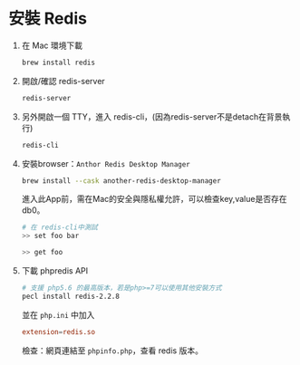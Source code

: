 # 安裝 Redis
1. 在 Mac 環境下載

    ```sh
    brew install redis
    ```

2. 開啟/確認 redis-server

    ```sh
    redis-server
    ```

3. 另外開啟一個 TTY，進入 redis-cli，(因為redis-server不是detach在背景執行)

    ```sh
    redis-cli
    ```
4. 安裝browser：`Anthor Redis Desktop Manager`
    
    ```sh
    brew install --cask another-redis-desktop-manager
    ```

    進入此App前，需在Mac的安全與隱私權允許，可以檢查key,value是否存在db0。

    ```sh
    # 在 redis-cli中測試
    >> set foo bar

    >> get foo
    ```

5. 下載 phpredis API

    ```sh
    # 支援 php5.6 的最高版本，若是php>=7可以使用其他安裝方式
    pecl install redis-2.2.8
    ```
    並在 `php.ini` 中加入

    ```conf
    extension=redis.so
    ```
    檢查：網頁連結至 `phpinfo.php`，查看 redis 版本。

    